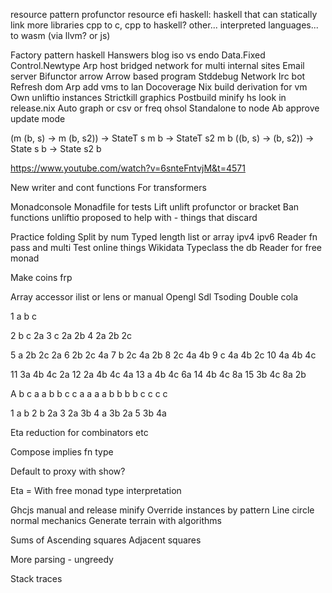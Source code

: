resource pattern
profunctor resource
efi haskell: haskell that can statically link
more libraries
cpp to c, cpp to haskell?
other... interpreted languages...
to wasm (via llvm? or js)

Factory pattern haskell
Hanswers blog iso vs endo
Data.Fixed
Control.Newtype
Arp host bridged network for multi internal sites
Email server
Bifunctor arrow
Arrow based program
Stddebug
Network
Irc bot
Refresh dom
Arp add vms to lan
Docoverage
Nix build derivation for vm
Own unliftio instances
Strictkill graphics
Postbuild minify hs look in release.nix
Auto graph or csv or freq ohsol
Standalone to node
Ab approve update mode

(m (b, s) -> m (b, s2)) -> StateT s m b -> StateT s2 m b
((b, s) -> (b, s2)) -> State s b -> State s2 b

https://www.youtube.com/watch?v=6snteFntvjM&t=4571

New writer and cont functions
For transformers

Monadconsole
Monadfile for tests
Lift unlift profunctor or bracket
Ban functions unliftio proposed to help with - things that discard

Practice folding
Split by num
Typed length list or array ipv4 ipv6
Reader fn pass and multi
Test online things
Wikidata
Typeclass the db
Reader for free monad

Make coins frp

Array accessor ilist or lens or manual
Opengl
Sdl
Tsoding
Double cola

1 a b c

2 b c 2a
3 c 2a 2b
4 2a 2b 2c

5 a 2b 2c 2a
6 2b 2c 4a
7 b 2c 4a 2b
8 2c 4a 4b
9 c 4a 4b 2c
10 4a 4b 4c

11 3a 4b 4c 2a
12 2a 4b 4c 4a
13 a 4b 4c 6a
14 4b 4c 8a
15 3b 4c 8a 2b

A b c a a b b c c a a a a b b b b c c c c

1 a b
2 b 2a
3 2a 3b
4 a 3b 2a
5 3b 4a

Eta reduction for combinators etc

Compose implies fn type

Default to proxy with show?

Eta =
With free monad type interpretation


Ghcjs manual and release minify
Override instances by pattern
Line circle normal mechanics
Generate terrain with algorithms

Sums of
    Ascending squares
    Adjacent squares

More parsing - ungreedy

Stack traces